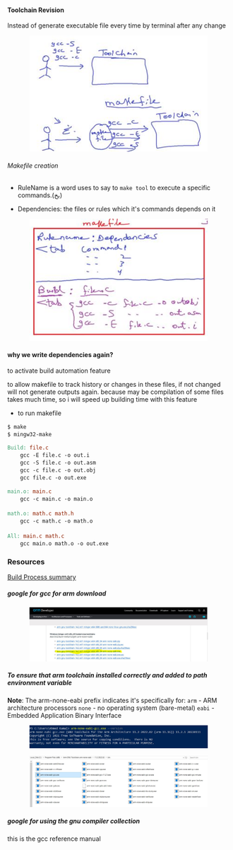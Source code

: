 #### Toolchain Revision

Instead of generate executable file every time by terminal after any change

<p align="center">
  <img width="80%" height="50%" src="../imgs/tooling1.JPG">
</p>

###### Makefile creation

- RuleName is a word uses to say to `make tool` to execute a specific commands.(بخ)

- Dependencies: the files or rules which it's commands depends on it

<p align="center">
  <img width="80%" height="50%" src="../imgs/tooling2.JPG">
</p>

#### why we write dependencies again?

to activate build automation feature

to allow makefile to track history or changes in these files, if not changed will not generate outputs again.
because may be compilation of some files takes much time, so i will speed up building time with this feature

- to run makefile

```bash
$ make
$ mingw32-make
```

```makefile
Build: file.c
	gcc -E file.c -o out.i
	gcc -S file.c -o out.asm
	gcc -c file.c -o out.obj
	gcc file.c -o out.exe
```

```makefile
main.o: main.c
	gcc -c main.c -o main.o

math.o: math.c math.h
	gcc -c math.c -o math.o

All: main.c math.c
	gcc main.o math.o -o out.exe
```

### Resources

[Build Process summary](https://github.com/mhomran/build_process?tab=readme-ov-file)

##### google for gcc for arm download

<p align="center">
  <img width="80%" height="50%" src="../imgs/toolchain0.JPG">
</p>

##### To ensure that arm toolchain installed correctly and added to path environment variable

**Note**: The arm-none-eabi prefix indicates it's specifically for:
`arm` - ARM architecture processors
`none` - no operating system (bare-metal)
`eabi` - Embedded Application Binary Interface

<p align="center">
  <img width="80%" height="50%" src="../imgs/toolchain1.JPG">
</p>

<p align="center">
  <img width="80%" height="50%" src="../imgs/toolchain2.JPG">
</p>

##### google for using the gnu compiler collection

this is the gcc reference manual
